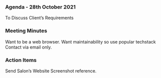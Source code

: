 ### Agenda - 28th October 2021
To Discuss Client’s Requirements
 
### Meeting Minutes
Want to be a web browser.
Want maintainability so use popular techstack
Contact via email only. 


### Action Items
Send Salon’s Website Screenshot reference. 
